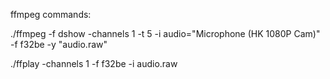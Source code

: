 ffmpeg commands:

./ffmpeg -f dshow -channels 1 -t 5 -i audio="Microphone (HK 1080P Cam)" -f f32be -y "audio.raw"

./ffplay -channels 1 -f f32be -i audio.raw
